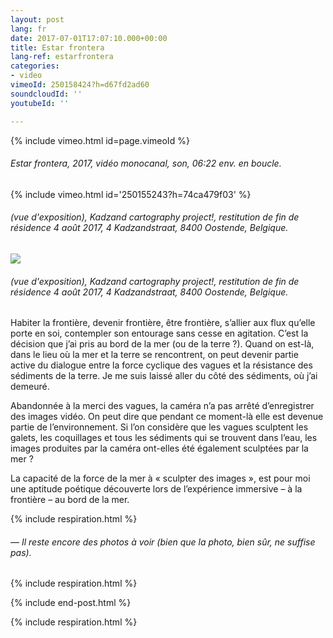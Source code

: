 ```yaml
---
layout: post
lang: fr
date: 2017-07-01T17:07:10.000+00:00
title: Estar frontera
lang-ref: estarfrontera
categories:
- video
vimeoId: 250158424?h=d67fd2ad60
soundcloudId: ''
youtubeId: ''

---
```

{% include vimeo.html id=page.vimeoId %}

###### _Estar frontera_, 2017, vidéo monocanal, son, 06:22 env. en boucle.

{% include vimeo.html id='250155243?h=74ca479f03' %}

###### (vue d'exposition), _Kadzand cartography project!_, restitution de fin de résidence 4 août 2017, 4 Kadzandstraat, 8400 Oostende, Belgique.

![](/mepierdoparaver/imgs/estar-frontera-kadzand-up.jpg)

###### (vue d'exposition), _Kadzand cartography project!_, restitution de fin de résidence 4 août 2017, 4 Kadzandstraat, 8400 Oostende, Belgique.

Habiter la frontière, devenir frontière, être frontière, s’allier aux flux qu’elle porte en soi, contempler son entourage sans cesse en agitation. C’est la décision que j’ai pris au bord de la mer (ou de la terre ?). Quand on est-là, dans le lieu où la mer et la terre se rencontrent, on peut devenir partie active du dialogue entre la force cyclique des vagues et la résistance des sédiments de la terre. Je me suis laissé aller du côté des sédiments, où j’ai demeuré.

Abandonnée à la merci des vagues, la caméra n’a pas arrêté d’enregistrer des images vidéo. On peut dire que pendant ce moment-là elle est devenue partie de l’environnement. Si l’on considère que les vagues sculptent les galets, les coquillages et tous les sédiments qui se trouvent dans l’eau, les images produites par la caméra ont-elles été également sculptées par la mer ?

La capacité de la force de la mer à « sculpter des images », est pour moi une aptitude poétique découverte lors de l’expérience immersive – à la frontière – au bord de la mer.

{% include respiration.html %}

###### — _Il reste encore des photos à voir (bien que la photo, bien sûr, ne suffise pas)._

{% include respiration.html %}

{% include end-post.html %}

{% include respiration.html %}